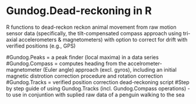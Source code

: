# Gundog.Dead-reckoning in R
R functions to dead-reckon reckon animal movement from raw motion sensor data (specifically, the tilt-compensated compass approach using tri-axial accelerometers & magnetometers) with option to correct for drift with verified positions (e.g., GPS)

#Gundog.Peaks = a peak finder (local maxima) in a data series
#Gundog.Compass = computes heading from the accelrometer-magnetometer (Euler angle) approach (excl. gyros), including an initial magnetic distrotion correction procedure and rotation correction 
#Gundog.Tracks = verified position correction dead-reckoning script
#Step by step guide of using Gundog.Tracks (incl. Gundog.Compass operations) - to use in conjuntion with suplied raw data of a penguin walking to the sea
